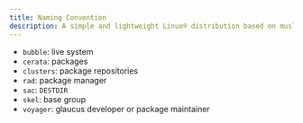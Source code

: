 ```yaml
---
title: Naming Convention
description: A simple and lightweight Linux® distribution based on musl libc and toybox
---
```


- `bubble`: live system
- `cerata`: packages
- `clusters`: package repositories
- `rad`: package manager
- `sac`: `DESTDIR`
- `skel`: base group
- `voyager`: glaucus developer or package maintainer
